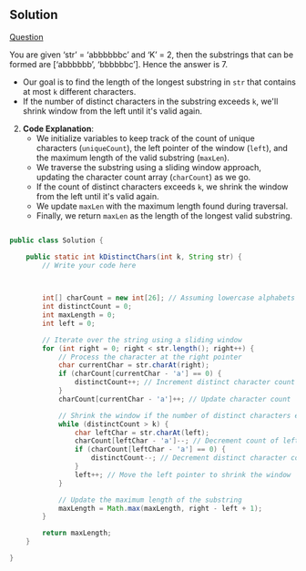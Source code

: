 ## Solution

[Question](https://www.codingninjas.com/studio/problems/longest-substring-with-at-most-k-distinct-characters_2221410?leftPanelTabValue=PROBLEM)

You are given ‘str’ = ‘abbbbbbc’ and ‘K’ = 2, then the substrings that can be formed are [‘abbbbbb’, ‘bbbbbbc’]. Hence the answer is 7.


   - Our goal is to find the length of the longest substring in `str` that contains at most `k` different characters.
   - If the number of distinct characters in the substring exceeds `k`, we'll shrink  window from the left until it's valid again.

2. **Code Explanation**:
   - We initialize variables to keep track of the count of unique characters (`uniqueCount`), the left pointer of the window (`left`), and the maximum length of the valid substring (`maxLen`).
   - We traverse the substring using a sliding window approach, updating the character count array (`charCount`) as we go.
   - If the count of distinct characters exceeds `k`, we shrink the window from the left until it's valid again.
   - We update `maxLen` with the maximum length found during traversal.
   - Finally, we return `maxLen` as the length of the longest valid substring.

``` java

public class Solution {

	public static int kDistinctChars(int k, String str) {
		// Write your code here

		

		int[] charCount = new int[26]; // Assuming lowercase alphabets
        int distinctCount = 0;
        int maxLength = 0;
        int left = 0;

        // Iterate over the string using a sliding window
        for (int right = 0; right < str.length(); right++) {
            // Process the character at the right pointer
            char currentChar = str.charAt(right);
            if (charCount[currentChar - 'a'] == 0) {
                distinctCount++; // Increment distinct character count
            }
            charCount[currentChar - 'a']++; // Update character count

            // Shrink the window if the number of distinct characters exceeds K
            while (distinctCount > k) {
                char leftChar = str.charAt(left);
                charCount[leftChar - 'a']--; // Decrement count of left character
                if (charCount[leftChar - 'a'] == 0) {
                    distinctCount--; // Decrement distinct character count
                }
                left++; // Move the left pointer to shrink the window
            }

            // Update the maximum length of the substring
            maxLength = Math.max(maxLength, right - left + 1);
        }

        return maxLength;
	}

}

```
